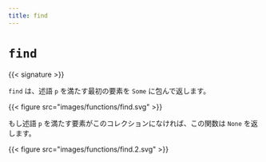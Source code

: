 ```yaml
---
title: find
---
```


# `find`

{{< signature >}}

`find` は、述語 `p` を満たす最初の要素を `Some` に包んで返します。

{{< figure src="images/functions/find.svg" >}}

もし述語 `p` を満たす要素がこのコレクションになければ、この関数は `None` を返します。

{{< figure src="images/functions/find.2.svg" >}}
